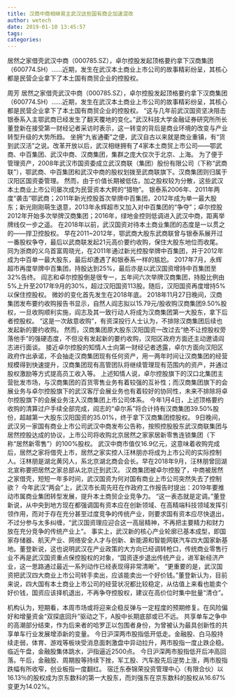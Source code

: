 ```yaml
---
title: 汉商中商相继易主武汉这些国有商企加速混改
author: wetech
date: 2019-01-10 13:45:57
tags: 
categories: 
---
```

居然之家借壳武汉中商（000785.SZ），卓尔控股发起顶格要约拿下汉商集团（600774.SH）……近期，发生在武汉本土商业上市公司的故事精彩纷呈，其核心都是民营企业拿下了本土国有商贸企业的控股权。
<!-- more -->
周芳
居然之家借壳武汉中商（000785.SZ），卓尔控股发起顶格要约拿下汉商集团（600774.SH）……近期，发生在武汉本土商业上市公司的故事精彩纷呈，其核心都是民营企业拿下了本土国有商贸企业的控股权。
“这与几年前武汉国资坚决阻击银泰系入主鄂武商已经发生了翻天覆地的变化。”武汉科技大学金融证券研究所所长董登新在接受第一财经记者采访时表示，这一转变的背后是商业环境的改变与产业转型升级的大势所趋。
坐拥“九省通衢”之便，武汉自古以来就是商业重镇，有“货到武汉活”之说。改革开放以后，武汉相继拥有了4家本土商贸上市公司——鄂武商、中百集团、武汉中商、汉商集团，集群之庞大仅次于北京、上海。
为了便于管理资产，2008年武汉市国资委成立武汉商联（集团）股份有限公司（下称“武商联”），鄂武商、中百集团和武汉中商的股权划拨至武商联旗下。汉商集团则归属于汉阳区国资委管理。
然而，由于价值长期被低估，加之股权较为分散，这些武汉本土商业上市公司屡次成为民营资本大鳄的“猎物”。
银泰系2006年、2011年两度“袭击”鄂武商；2011年新光控股首次举牌中百集团，2012年成为单一最大股东；新光刚刚萌生退意，2013年永辉超市又加入对中百集团的“争夺”；卓尔控股2012年开始多次举牌汉商集团；2016年，绿地金控则低调进入武汉中商，距离举牌线仅一步之遥。
在2018年以前，武汉国资对待本土商业集团的态度是一以贯之的——捍卫控股权。
早在2011~2012年，鄂武商大股东武商联曾与银泰系展开过一番股权争夺，最后以武商联发起21元高价要约收购，保住大股东地位而收尾。
同为浙商的义乌首富周晓光，在2011年通过新光控股举牌中百集团，并于2012年成为中百单一最大股东，最后却遭遇了和银泰系一样的尴尬。
2017年7月，永辉超市再度举牌中百集团，持股达到25%，最后亦是以武汉国资增持中百集团至32%告终。
阎志和卓尔控股倒是很专一，五年间六次举牌汉商集团，持股比例由5%上升至2017年9月的30%，超过汉阳国资113股。随后，汉阳国资再度增持5%以保住控股权。
微妙的变化首先发生在2018年底。
2018年11月27日晚间，汉商集团发布要约收购报告书显示，自然人阎志拟以15.79元/股收购汉商集团9.50%股权，一旦收购顺利实施，阎志及其一致行动人将成为汉商集团第一大股东，拿下后者控股权。
“这是一次敌意收购”，有资深投行人士认为，不排除汉商集团后续也发起新的要约收购。
然而，汉商集团原大股东汉阳国资一改过去“绝不让控股权旁落他手”的强硬态度，不但没有发起新的要约收购，汉阳区政府方面还主动邀请阎志进行面谈。
接近卓尔控股的知情人士向第一财经记者透露，卓尔方面向汉阳区政府作出承诺，不会抽走汉商集团现有任何资产，用一两年时间让汉商集团的经营规模得到快速提升，汉商集团现有高管团队将继续管理现有范围内的资产，并通过股权激励等方式提高员工收入等。
上述知情人说，卓尔控股旗下的汉口北集团主营批发市场，与汉商集团的百货零售业务有着较强的互补性；而汉商集团旗下的会展业务与卓尔控股旗下的武汉客厅会展业务也有着较好的协同性，未来不排除将卓尔控股旗下的会展业务注入汉商集团上市公司体系。
今年1月4日，上述顶格要约收购的清算过户手续全部完成，阎志的“卓尔系”将合计持有汉商集团39.50%股份，超越第一大股东汉阳国资的35.01%，终于拿下汉商集团控股权。
9日晚间，武汉另一家国有商业上市公司武汉中商发布公告称，按照控股股东武汉商联集团与居然控股达成的协议，上市公司将收购北京居然之家家居新零售连锁集团（下称“居然新零售”）的100%股权。
武汉中商市值仅16.9亿元，这意味着收购完成后，居然之家将借壳上市，居然之家实控人汪林朋亦将成为上市公司的实际控制人。汪林朋是湖北黄冈人，系北京湖北商会会长。早在2018年9月，汪林朋曾回湖北宣称要把居然之家总部从北京迁到武汉。
汉商集团被卓尔控股了，中商被居然之家借壳，短短一年多时间，武汉国资为何对国有商业上市公司突然失去了控制欲？
今年武汉“两会”上，武汉市长周先旺在作政府工作报告时提出：2019年要推动市属商业集团转型发展，提升本土商贸企业竞争力。
“这一表态就是定调。”董登新说，从中央到地方现在都强调国有资本应在创新领域、在高精端科技领域发挥引领作用，而对于存在充分甚至过度竞争的传统产业，则要求国有资本应尽快退出，不过分参与太多纠缠，“武汉国资理应迎合这一高层精神，不再把主要精力和财力放在充分竞争的传统产业上”。
事实上，武汉新的核心产业轮廓已基本成型，即国家存储器、航天产业、网络安全人才与创新、新能源和智能网联汽车四大国家新基地。董登新说，这也说明武汉在产业政策的大方向已经调转枪口，传统商业零售行业不再是武汉国资重点保控股权的对象，“国资逐步退出传统产业，进军新经济产业，这一思路通过最近一系列动作已经表现得非常清晰”。
“更重要的是，武汉国资把武汉四大商业上市公司转手卖出，应该能卖出一个好价钱。”董登新认为，目前来说，四大国有本土商业上市公司的经营状况都比较稳定，从估值上来看也能卖个好价钱，国资应该择机退出，不再争夺控股权，建议在高价位时集中批量“清仓”。
 
 
机构认为，短期看，本周市场或将迎来企稳反弹与一定程度的预期修复。在风险偏好和增量资金“双探底回升”驱动之下，A股中长期底部或已不远。
共享单车之争中的高潮部分结束，作为后来者的哈罗正以包围者身份，为曾被认为最具创新性的共享单车行业发展增添新的变量。
今日沪深两市股指低开低走。金融股、白马股持续走弱，体育、游戏等板块受消息面刺激盘中异动拉升，两市股指一度止跌企稳。临近午盘，金融股集体跳水，沪指逼近2500点。
今日沪深两市股指低开后冲高回落。午后，金融股、周期股等持续下挫，军工股、汽车股先后逆势上涨，两市股指跌幅有所收窄，创业板指一度翻红。
宿迁东泰锦荣投资管理中心（有限合伙）以16.13％的股权成为京东数科的第一大股东，而刘强东在京东数科的股权从16.67%变更为14.02%。
